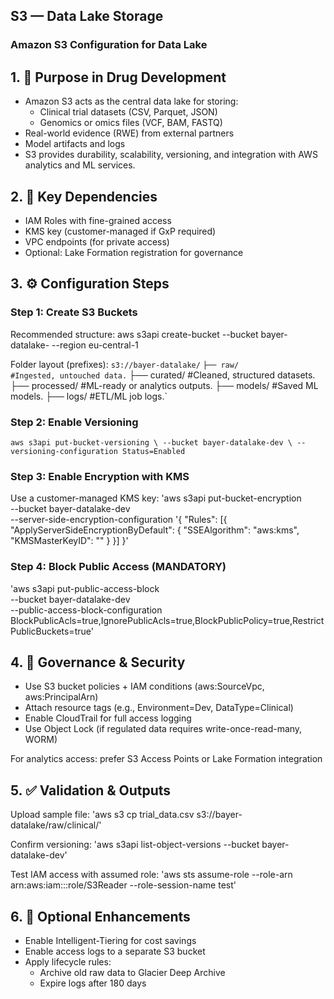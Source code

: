 ## S3 — Data Lake Storage
### Amazon S3 Configuration for Data Lake

## 1. 🎯 Purpose in Drug Development
- Amazon S3 acts as the central data lake for storing:
  - Clinical trial datasets (CSV, Parquet, JSON)
  - Genomics or omics files (VCF, BAM, FASTQ)
- Real-world evidence (RWE) from external partners
- Model artifacts and logs
- S3 provides durability, scalability, versioning, and integration with AWS analytics and ML services.

## 2. 🔗 Key Dependencies
- IAM Roles with fine-grained access
- KMS key (customer-managed if GxP required)
- VPC endpoints (for private access)
- Optional: Lake Formation registration for governance

## 3. ⚙️ Configuration Steps
### Step 1: Create S3 Buckets
Recommended structure:
aws s3api create-bucket --bucket bayer-datalake-<env> --region eu-central-1

Folder layout (prefixes):
`s3://bayer-datalake/`
`├── raw/               #Ingested, untouched data.`
├── curated/           #Cleaned, structured datasets.
├── processed/         #ML-ready or analytics outputs.
├── models/            #Saved ML models.
├── logs/              #ETL/ML job logs.`


### Step 2: Enable Versioning
`aws s3api put-bucket-versioning \
  --bucket bayer-datalake-dev \
  --versioning-configuration Status=Enabled`

### Step 3: Enable Encryption with KMS
Use a customer-managed KMS key:
'aws s3api put-bucket-encryption \
  --bucket bayer-datalake-dev \
  --server-side-encryption-configuration '{
    "Rules": [{
      "ApplyServerSideEncryptionByDefault": {
        "SSEAlgorithm": "aws:kms",
        "KMSMasterKeyID": "<your-kms-key-id>"
      }
    }]
  }'

### Step 4: Block Public Access (MANDATORY)

'aws s3api put-public-access-block \
  --bucket bayer-datalake-dev \
  --public-access-block-configuration BlockPublicAcls=true,IgnorePublicAcls=true,BlockPublicPolicy=true,RestrictPublicBuckets=true'

## 4. 🔐 Governance & Security
- Use S3 bucket policies + IAM conditions (aws:SourceVpc, aws:PrincipalArn)
- Attach resource tags (e.g., Environment=Dev, DataType=Clinical)
- Enable CloudTrail for full access logging
- Use Object Lock (if regulated data requires write-once-read-many, WORM)

For analytics access: prefer S3 Access Points or Lake Formation integration

## 5. ✅ Validation & Outputs
Upload sample file:
'aws s3 cp trial_data.csv s3://bayer-datalake/raw/clinical/'

Confirm versioning:
'aws s3api list-object-versions --bucket bayer-datalake-dev'

Test IAM access with assumed role:
'aws sts assume-role --role-arn arn:aws:iam::<acct>:role/S3Reader --role-session-name test'

## 6. 🌱 Optional Enhancements
- Enable Intelligent-Tiering for cost savings
- Enable access logs to a separate S3 bucket
- Apply lifecycle rules:
  - Archive old raw data to Glacier Deep Archive
  - Expire logs after 180 days
